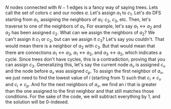 $N$ nodes connected with $N-1$ edges is a fancy way of saying trees.
Lets call the set of colors $c$ and our nodes $a$.
Let's assign $a_1$ to $c_1$.
Let's do DFS starting from $a_1$, assigning the neighbors of $a_1$: $c_2$, $c_3$, etc.
Then, let's traverse to one of the neighbors of $a_1$.
For example, let's say $a_1 \leftrightarrow a_2$ and $a_2$ has been assigned $c_2$.
What can we assign the neighbors of $a_2$?
We can't assign it $c_1$ or $c_2$, but can we assign it $c_3$?
Let's say you couldn't.
That would mean there is a neighbor of $a_2$ with $c_3$.
But that would mean that there are connections $a_1 \leftrightarrow a_3$, $a_1 \leftrightarrow a_2$, and $a_3 \leftrightarrow a_2$, which indicates a cycle.
Since trees don't have cycles, this is a contradiction, proving that you can assign $c_3$.
Generalizing this, let's say the current node $a_v$ is assigned $c_v$ and the node before $a_v$ was assigned $c_p$.
To assign the first neighbor of $a_v$, we just need to find the lowest value of $i$ (starting from 1) such that $c_i \neq c_v$ and $c_i \neq c_p$.
And for the next neighbors of $a_v$, we find an $i$ that is greater than the one assigned to the first neighbor and that still matches those conditions.
For the sake of the code, we will subtract everything by 1, and the solution will be 0-indexed.
